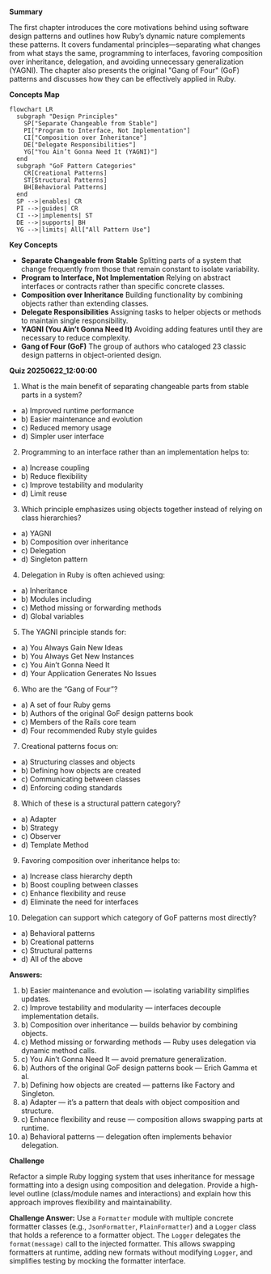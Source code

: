 **Summary**

The first chapter introduces the core motivations behind using software design patterns and outlines how Ruby’s dynamic nature complements these patterns. It covers fundamental principles—separating what changes from what stays the same, programming to interfaces, favoring composition over inheritance, delegation, and avoiding unnecessary generalization (YAGNI). The chapter also presents the original "Gang of Four" (GoF) patterns and discusses how they can be effectively applied in Ruby.

**Concepts Map**

```mermaid
flowchart LR
  subgraph "Design Principles"
    SP["Separate Changeable from Stable"]
    PI["Program to Interface, Not Implementation"]
    CI["Composition over Inheritance"]
    DE["Delegate Responsibilities"]
    YG["You Ain’t Gonna Need It (YAGNI)"]
  end
  subgraph "GoF Pattern Categories"
    CR[Creational Patterns]
    ST[Structural Patterns]
    BH[Behavioral Patterns]
  end
  SP -->|enables| CR
  PI -->|guides| CR
  CI -->|implements| ST
  DE -->|supports| BH
  YG -->|limits| All["All Pattern Use"]
```

**Key Concepts**

* **Separate Changeable from Stable** Splitting parts of a system that change frequently from those that remain constant to isolate variability.
* **Program to Interface, Not Implementation** Relying on abstract interfaces or contracts rather than specific concrete classes.
* **Composition over Inheritance** Building functionality by combining objects rather than extending classes.
* **Delegate Responsibilities** Assigning tasks to helper objects or methods to maintain single responsibility.
* **YAGNI (You Ain’t Gonna Need It)** Avoiding adding features until they are necessary to reduce complexity.
* **Gang of Four (GoF)** The group of authors who cataloged 23 classic design patterns in object-oriented design.

**Quiz 20250622_12:00:00**

1. What is the main benefit of separating changeable parts from stable parts in a system?
- a) Improved runtime performance
- b) Easier maintenance and evolution
- c) Reduced memory usage
- d) Simpler user interface

2. Programming to an interface rather than an implementation helps to:
- a) Increase coupling
- b) Reduce flexibility
- c) Improve testability and modularity
- d) Limit reuse

3. Which principle emphasizes using objects together instead of relying on class hierarchies?
- a) YAGNI
- b) Composition over inheritance
- c) Delegation
- d) Singleton pattern

4. Delegation in Ruby is often achieved using:
- a) Inheritance
- b) Modules including
- c) Method missing or forwarding methods
- d) Global variables

5. The YAGNI principle stands for:
- a) You Always Gain New Ideas
- b) You Always Get New Instances
- c) You Ain’t Gonna Need It
- d) Your Application Generates No Issues

6. Who are the “Gang of Four”?
- a) A set of four Ruby gems
- b) Authors of the original GoF design patterns book
- c) Members of the Rails core team
- d) Four recommended Ruby style guides

7. Creational patterns focus on:
- a) Structuring classes and objects
- b) Defining how objects are created
- c) Communicating between classes
- d) Enforcing coding standards

8. Which of these is a structural pattern category?
- a) Adapter
- b) Strategy
- c) Observer
- d) Template Method

9. Favoring composition over inheritance helps to:
- a) Increase class hierarchy depth
- b) Boost coupling between classes
- c) Enhance flexibility and reuse
- d) Eliminate the need for interfaces

10. Delegation can support which category of GoF patterns most directly?
- a) Behavioral patterns
- b) Creational patterns
- c) Structural patterns
- d) All of the above

**Answers:**
1. b) Easier maintenance and evolution — isolating variability simplifies updates.
2. c) Improve testability and modularity — interfaces decouple implementation details.
3. b) Composition over inheritance — builds behavior by combining objects.
4. c) Method missing or forwarding methods — Ruby uses delegation via dynamic method calls.
5. c) You Ain’t Gonna Need It — avoid premature generalization.
6. b) Authors of the original GoF design patterns book — Erich Gamma et al.
7. b) Defining how objects are created — patterns like Factory and Singleton.
8. a) Adapter — it’s a pattern that deals with object composition and structure.
9. c) Enhance flexibility and reuse — composition allows swapping parts at runtime.
10. a) Behavioral patterns — delegation often implements behavior delegation.

**Challenge**

Refactor a simple Ruby logging system that uses inheritance for message formatting into a design using composition and delegation. Provide a high-level outline (class/module names and interactions) and explain how this approach improves flexibility and maintainability.

**Challenge Answer:**
Use a `Formatter` module with multiple concrete formatter classes (e.g., `JsonFormatter`, `PlainFormatter`) and a `Logger` class that holds a reference to a formatter object. The `Logger` delegates the `format(message)` call to the injected formatter. This allows swapping formatters at runtime, adding new formats without modifying `Logger`, and simplifies testing by mocking the formatter interface.